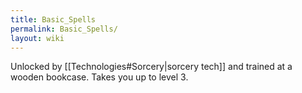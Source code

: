```yaml
---
title: Basic_Spells
permalink: Basic_Spells/
layout: wiki
---
```




Unlocked by [[Technologies#Sorcery|sorcery tech]] and trained at a wooden bookcase. Takes you up to level 3.